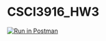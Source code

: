 # CSCI3916_HW3


[![Run in Postman](https://run.pstmn.io/button.svg)](https://app.getpostman.com/run-collection/177262da660b5a667361#?env%5BCSC3916_HW3%5D=W3sia2V5IjoidG9rZW4iLCJ2YWx1ZSI6IkpXVCBleUpoYkdjaU9pSklVekkxTmlJc0luUjVjQ0k2SWtwWFZDSjkuZXlKcFpDSTZJall3TkdVMU9EWXlNR0V4WVdNeU1EQXdORFZtWVdaa01TSXNJblZ6WlhKdVlXMWxJam9pVUdGMGNtbGphMVJvWlVGM1pYTnZiV1VpTENKcFlYUWlPakUyTVRZeE1USTROelo5LkRlMzNvd1BYWUlQQXQxN21PbGxnNTZremNEcGpTWHBwOEdoYlV2TFNCTWsiLCJlbmFibGVkIjp0cnVlfSx7ImtleSI6IlNFQ1JFVF9LRVkiLCJ2YWx1ZSI6InNlY3JldF9rZXkiLCJlbmFibGVkIjp0cnVlfV0=)
